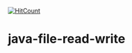 [![HitCount](http://hits.dwyl.io/teamtact/https://github.com/teamtact/java-file-read-write.svg)](http://hits.dwyl.io/teamtact/https://github.com/teamtact/java-file-read-write)

# java-file-read-write
